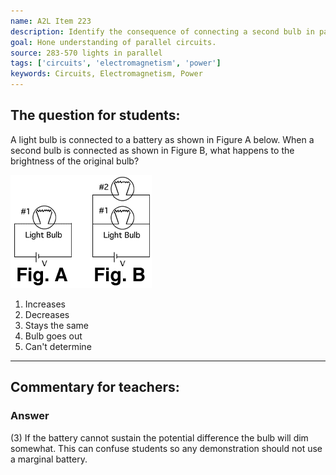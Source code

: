 ```yaml
---
name: A2L Item 223
description: Identify the consequence of connecting a second bulb in parallel in a circuit.
goal: Hone understanding of parallel circuits.
source: 283-570 lights in parallel
tags: ['circuits', 'electromagnetism', 'power']
keywords: Circuits, Electromagnetism, Power
---
```


## The question for students:

A light bulb is connected to a battery as shown in Figure A below. When
a second bulb is connected as shown in Figure B, what happens to the
brightness of the original bulb?

![Item223_fig1.gif](../images/Item223_fig1.gif)

1. Increases
2. Decreases
3. Stays the same
4. Bulb goes out
5. Can't determine


<hr/>

## Commentary for teachers:

### Answer

(3) If the battery cannot sustain the potential difference the bulb will
dim somewhat. This can confuse students so any demonstration should not
use a marginal battery.
